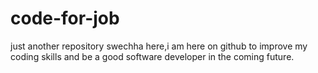# code-for-job
just another repository
swechha here,i am here on github to improve my coding skills and be a good software developer in the coming future.

